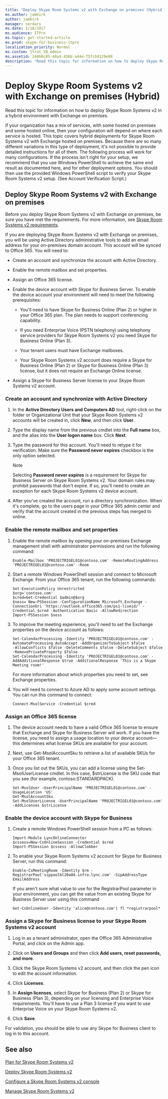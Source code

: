 ```yaml
---
title: "Deploy Skype Room Systems v2 with Exchange on premises (Hybrid)"
ms.author: jambirk
author: jambirk
manager: serdars
ms.date: 1/18/2017
ms.audience: ITPro
ms.topic: get-started-article
ms.prod: skype-for-business-itpro
localization_priority: Normal
ms.custom: Strat_SB_Admin
ms.assetid: 24860c05-40a4-436b-a44e-f5fcb9129e98
description: "Read this topic for information on how to deploy Skype Room Systems v2 in a hybrid environment with Exchange on premises."
---
```


# Deploy Skype Room Systems v2 with Exchange on premises (Hybrid)
 
Read this topic for information on how to deploy Skype Room Systems v2 in a hybrid environment with Exchange on premises.
  
If your organization has a mix of services, with some hosted on premises and some hosted online, then your configuration will depend on where each service is hosted. This topic covers hybrid deployments for Skype Room Systems v2 with Exchange hosted on premises. Because there are so many different variations in this type of deployment, it's not possible to provide detailed instructions for all of them. The following process will work for many configurations. If the process isn't right for your setup, we recommend that you use Windows PowerShell to achieve the same end result as documented here, and for other deployment options. You should then use the provided Windows PowerShell script to verify your Skype Room Systems v2 setup. (See Account Verification Script.)
  
## Deploy Skype Room Systems v2 with Exchange on premises

Before you deploy Skype Room Systems v2 with Exchange on premises, be sure you have met the requirements. For more information, see [Skype Room Systems v2 requirements](../../plan-your-deployment/clients-and-devices/requirements.md).
  
If you are deploying Skype Room Systems v2 with Exchange on premises, you will be using Active Directory administrative tools to add an email address for your on-premises domain account. This account will be synced to Office 365. You will need to:
  
- Create an account and synchronize the account with Active Directory.
    
- Enable the remote mailbox and set properties.
    
- Assign an Office 365 license.
    
- Enable the device account with Skype for Business Server. To enable the device account your environment will need to meet the following prerequisites:
    
  - You'll need to have Skype for Business Online (Plan 2) or higher in your Office 365 plan. The plan needs to support conferencing capability.
    
  - If you need Enterprise Voice (PSTN telephony) using telephony service providers for Skype Room Systems v2 you need Skype for Business Online (Plan 3).
    
  - Your tenant users must have Exchange mailboxes.
    
  - Your Skype Room Systems v2 account does require a Skype for Business Online (Plan 2) or Skype for Business Online (Plan 3) license, but it does not require an Exchange Online license.
    
- Assign a Skype for Business Server license to your Skype Room Systems v2 account.
    
### Create an account and synchronize with Active Directory

1. In the **Active Directory Users and Computers AD** tool, right-click on the folder or Organizational Unit that your Skype Room Systems v2 accounts will be created in, click **New**, and then click **User**.
    
2. Type the display name from the previous cmdlet into the **Full name** box, and the alias into the **User logon name** box. Click **Next**.
    
3. Type the password for this account. You'll need to retype it for verification. Make sure the **Password never expires** checkbox is the only option selected.
    
    > [!NOTE]
    > Selecting **Password never expires** is a requirement for Skype for Business Server on Skype Room Systems v2. Your domain rules may prohibit passwords that don't expire. If so, you'll need to create an exception for each Skype Room Systems v2 device account.
  
4. After you've created the account, run a directory synchronization. When it's complete, go to the users page in your Office 365 admin center and verify that the account created in the previous steps has merged to online.
    
### Enable the remote mailbox and set properties

1. Enable the remote mailbox by opening your on-premises Exchange management shell with administrator permissions and run the following command:
     
   ```
   Enable-Mailbox 'PROJECTRIGEL01@contoso.com' -RemoteRoutingAddress 'PROJECTRIGEL01@contoso.com' -Room
   ```

2. Start a remote Windows PowerShell session and connect to Microsoft Exchange. From your Office 365 tenant, run the following commands:
    
   ```
   Set-ExecutionPolicy Unrestricted
   $org='contoso.com'
   $cred=Get-Credential $admin@$org
   $sess= New-PSSession -ConfigurationName Microsoft.Exchange -ConnectionUri 'https://outlook.office365.com/ps1-liveid/' -Credential $cred -Authentication Basic -AllowRedirection 
   Import-PSSession $sess
   ```

3. To improve the meeting experience, you'll need to set the Exchange properties on the device account as follows:
    
   ```
   Set-CalendarProcessing -Identity 'PROJECTRIGEL01@contoso.com' -AutomateProcessing AutoAccept -AddOrganizerToSubject $false 
   -AllowConflicts $false -DeleteComments $false -DeleteSubject $false -RemovePrivateProperty $false
   Set-CalendarProcessing -Identity 'PROJECTRIGEL01@contoso.com' -AddAdditionalResponse $true -AdditionalResponse 'This is a Skype Meeting room!'
   ```
    For more information about which properties you need to set, see Exchange properties.
    
4. You will need to connect to Azure AD to apply some account settings. You can run this command to connect:
    
   ```
   Connect-MsolService -Credential $cred
   ```

### Assign an Office 365 license

1. The device account needs to have a valid Office 365 license to ensure that Exchange and Skype for Business Server will work. If you have the license, you need to assign a usage location to your device account—this determines what license SKUs are available for your account.
    
2. Next, use Get-MsolAccountSku to retrieve a list of available SKUs for your Office 365 tenant.
    
3. Once you list out the SKUs, you can add a license using the Set-MsolUserLicense cmdlet. In this case, $strLicense is the SKU code that you see (for example, contoso:STANDARDPACK).
    
   ```
   Set-MsolUser -UserPrincipalName 'PROJECTRIGEL01@contoso.com' -UsageLocation 'US'
   Get-MsolAccountSku
   Set-MsolUserLicense -UserPrincipalName 'PROJECTRIGEL01@contoso.com' -AddLicenses $strLicense
   ```

### Enable the device account with Skype for Business

1. Create a remote Windows PowerShell session from a PC as follows:
    
   ```
   Import-Module LyncOnlineConnector  
   $cssess=New-CsOnlineSession -Credential $cred  
   Import-PSSession $cssess -AllowClobber
   ```

2. To enable your Skype Room Systems v2 account for Skype for Business Server, run this command:
    
   ```
   Enable-CsMeetingRoom -Identity $rm -RegistrarPool'sippoolbl20a04.infra.lync.com' -SipAddressType EmailAddress
   ```

   If you aren't sure what value to use for the RegistrarPool parameter in your environment, you can get the value from an existing Skype for Business Server user using this command
    
   ```
   Get-CsOnlineUser -Identity 'alice@contoso.com'| fl *registrarpool*
   ```

### Assign a Skype for Business license to your Skype Room Systems v2 account

1. Log in as a tenant administrator, open the Office 365 Administrative Portal, and click on the Admin app.
    
2. Click on **Users and Groups** and then click **Add users, reset passwords, and more**.
    
3. Click the Skype Room Systems v2 account, and then click the pen icon to edit the account information.
    
4. Click **Licenses**.
    
5. In **Assign licenses**, select Skype for Business (Plan 2) or Skype for Business (Plan 3), depending on your licensing and Enterprise Voice requirements. You'll have to use a Plan 3 license if you want to use Enterprise Voice on your Skype Room Systems v2.
    
6. Click **Save**.
    
For validation, you should be able to use any Skype for Business client to log in to this account.
  
## See also

#### 

[Plan for Skype Room Systems v2](../../plan-your-deployment/clients-and-devices/skype-room-systems-v2-splash.md)
  
[Deploy Skype Room Systems v2](room-systems-v2.md)
  
[Configure a Skype Room Systems v2 console](console.md)
  
[Manage Skype Room Systems v2](../../manage/skype-room-systems-v2/skype-room-systems-v2.md)

